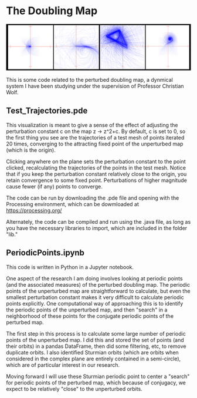 # The Doubling Map

![alt text](splash.jpg)

This is some code related to the perturbed doubling map, a dynmical system I have been studying under the supervision of Professor Christian Wolf. 

## Test_Trajectories.pde

This visualization is meant to give a sense of the effect of adjusting the perturbation constant c on the map z -> z^2+c. By default, c is set to 0, so the first thing you see are the trajectories of a test mesh of points iterated 20 times, converging to the attracting fixed point of the unperturbed map (which is the origin). 

Clicking anywhere on the plane sets the perturbation constant to the point clicked, recalculating the trajectories of the points in the test mesh. Notice that if you keep the perturbation constant relatively close to the origin, you retain convergence to some fixed point. Perturbations of higher magnitude cause fewer (if any) points to converge. 

The code can be run by downloading the .pde file and opening with the Processing environment, which can be dowmloaded at https://processing.org/

Alternately, the code can be compiled and run using the .java file, as long as you have the necessary libraries to import, which are included in the folder "lib."

## PeriodicPoints.ipynb

This code is written in Python in a Jupyter notebook. 

One aspect of the research I am doing involves looking at periodic points (and the associated measures) of the perturbed doubling map. The periodic points of the unperturbed map are straightforward to calculate, but even the smallest perturbation constant makes it very difficult to calculate periodic points explicitly. One computational way of approaching this is to identify the periodic points of the unperturbed map, and then "search" in a neighborhood of these points for the conjugate periodic points of the perturbed map. 

The first step in this process is to calculate some large number of periodic points of the unperturbed map. I did this and stored the set of points (and their orbits) in a pandas DataFrame, then did some filtering, etc, to remove duplicate orbits. I also identified Sturmian orbits (which are orbits when considered in the complex plane are entirely contained in a semi-circle), which are of particular interest in our research. 

Moving forward I will use these Sturmian periodic point to center a "search" for periodic points of the perturbed map, which because of conjugacy, we expect to be relatively "close" to the unperturbed orbits. 
